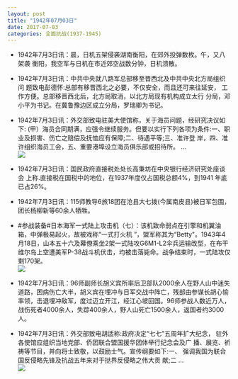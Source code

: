 ```yaml
---
layout: post
title: "1942年07月03日"
date: 2017-07-03
categories: 全面抗战(1937-1945)
---
```


<meta name="referrer" content="no-referrer" />

- 1942年7月3日讯：晨，日机五架侵袭湖南衡阳，在郊外投弹数枚。午，又八架袭 衡阳，我空军与日机在市近郊空战数分钟，日机溃散。 

- 1942年7月3日讯：中共中央就八路军总部移至晋西北及中共中央北方局组织问 题致电彭德怀:总部有移晋西北之必要，不仅安全，而且还可来往延安， 工作方便。总部移晋西北后，北方局取消，以北方局现有机构成立太行 分局，邓小平为书记。在冀鲁豫边区成立分局，罗瑞卿为书记。 

- 1942年7月3日讯：外交部致电驻美大使馆称，关于海员问题，经研究决议如下: (甲）海员合同期满，应强令继续服务。但要以实行下列各项为条件:一、职业及损害、伤亡之赔偿及抚恤应有保障;二、待遇平等;三、准许登 岸，四、准许组织海员工会，五、重要港埠设立海员俱乐部或招待所。 ... <br/><img src="https://wx4.sinaimg.cn/large/aca367d8ly1fh6uof44dlj20c809zglo.jpg" />

- 1942年7月3日讯：国民政府直接税处处长高秉坊在中央银行经济研究处座谈会 上称.直接税在国税中的地位，在1937年度仅占国税总额4%，到1941 年底已占26%。 

- 1942年7月3日讯：115师教导6旅18团在沧县大七拨(今属南皮县)被日军包围，团长杨柳新等60余人牺牲。 

- #参战装备#日本海军一式陆上攻击机（七）：该机致命弱点在引擎和机翼油箱，中弹极易起火，故被戏称“一式打火机 ”，盟军称其为“Betty"。1943年4月18日，山本五十六及幕僚乘坐2架一式陆攻G6M1-L2伞兵运输改型，在布干维尔岛上空遭美军P-38战斗机伏击，均被击落毙命。战争结束时，一式陆攻仅剩170架。 <br/><img src="https://wx2.sinaimg.cn/large/aca367d8ly1fh6gt0j8zsj20fa0i2dk4.jpg" />

- 1942年7月3日讯：96师副师长胡义宾所率后卫部队2000余人在野人山中迷失道路，困病伤亡大半，胡义宾在埋冲与日军交战中阵亡，残部由参谋长胡心愉率领，击退埋冲敌军，度过迈立开江，经江心坡回国。96师参战人数近万人，战伤死者4000余人，失踪400余人，野人山死亡1500余人，返国者约3000人。 

- 1942年7月3日讯：外交部致电胡适称:政府决定“七七”五周年扩大纪念， 驻外各使馆应组织当地党部、侨团联合盟国援华团体举行纪念会及广 播、展览、祈祷等节目，并向将士致敬，以鼓励士气。宣传纲要如下:一、 强调我国为联合国反侵略先锋及抗战五年来对于挞界反侵略之伟大贡 献;二 ... <br/><img src="https://wx1.sinaimg.cn/large/aca367d8ly1fh6dbrhwy8j20c80ayq31.jpg" />

